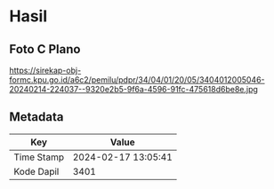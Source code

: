 # Hasil

## Foto C Plano

https://sirekap-obj-formc.kpu.go.id/a6c2/pemilu/pdpr/34/04/01/20/05/3404012005046-20240214-224037--9320e2b5-9f6a-4596-91fc-475618d6be8e.jpg


## Metadata

| Key        | Value               |
| ---------- | ------------------- |
| Time Stamp | 2024-02-17 13:05:41 |
| Kode Dapil | 3401                |



